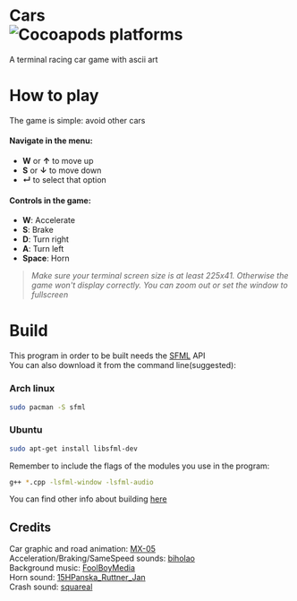 # Cars<br>![Cocoapods platforms](https://img.shields.io/badge/platform-linux-yellow)<br>
A terminal racing car game with ascii art

# How to play
The game is simple: avoid other cars<br>
#### Navigate in the menu:
- **W** or **↑** to move up
- **S** or **↓** to move down
- **↵** to select that option<br>
#### Controls in the game:
- **W**:     Accelerate
- **S**:     Brake
- **D**:     Turn right
- **A**:     Turn left
- **Space**: Horn
>*Make sure your terminal screen size is at least 225x41. Otherwise the game won't display correctly. You can zoom out or set the window to fullscreen*
# Build
This program in order to be built needs the [SFML](https://www.sfml-dev.org/download.php) API<br>
You can also download it from the command line(suggested):
### Arch linux
```bash
sudo pacman -S sfml
```
### Ubuntu
```bash
sudo apt-get install libsfml-dev
```

Remember to include the flags of the modules you use in the program:
```bash
g++ *.cpp -lsfml-window -lsfml-audio
```
You can find other info about building [here](https://www.sfml-dev.org/tutorials/2.5/start-linux.php)


## Credits
Car graphic and road animation: [MX-05](https://github.com/MX-05)<br>
Acceleration/Braking/SameSpeed sounds: [biholao](https://freesound.org/people/biholao/sounds/370277/)<br/>
Background music: [FoolBoyMedia](https://freesound.org/people/FoolBoyMedia/sounds/237089/)<br/>
Horn sound: [15HPanska_Ruttner_Jan](https://freesound.org/people/15HPanska_Ruttner_Jan/sounds/461679/)<br/>
Crash sound: [squareal](https://freesound.org/people/squareal/sounds/237375/)<br/>